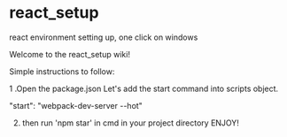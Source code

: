 # react_setup
react environment setting up, one click on windows

Welcome to the react_setup wiki!

Simple instructions to follow:

1 .Open the package.json Let's add the start command into scripts object.

"start": "webpack-dev-server --hot"

2. then run 'npm star' in cmd in your project directory ENJOY!
